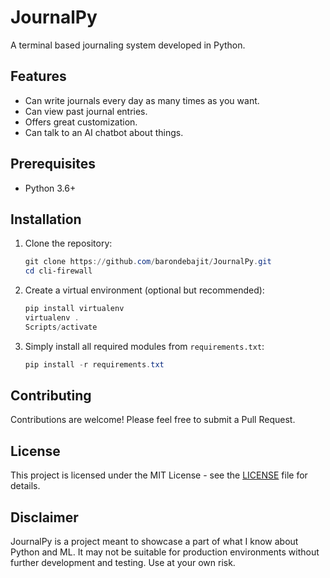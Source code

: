 # JournalPy

A terminal based journaling system developed in Python.

## Features

- Can write journals every day as many times as you want.
- Can view past journal entries.
- Offers great customization.
- Can talk to an AI chatbot about things.

## Prerequisites

- Python 3.6+

## Installation

1. Clone the repository:
   ```powershell
   git clone https://github.com/barondebajit/JournalPy.git
   cd cli-firewall
   ```

2. Create a virtual environment (optional but recommended):
   ```powershell
   pip install virtualenv
   virtualenv .
   Scripts/activate
   ```

3. Simply install all required modules from `requirements.txt`:
   ```powershell
   pip install -r requirements.txt
   ```

## Contributing

Contributions are welcome! Please feel free to submit a Pull Request.

## License

This project is licensed under the MIT License - see the [LICENSE](https://github.com/barondebajit/JournalPy/blob/main/LICENSE.md) file for details.

## Disclaimer

JournalPy is a project meant to showcase a part of what I know about Python and ML. It may not be suitable for production environments without further development and testing. Use at your own risk.